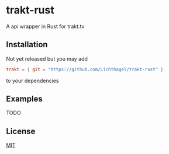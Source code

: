 # trakt-rust

A api wrapper in Rust for trakt.tv

## Installation

Not yet released but you may add
```toml
trakt = { git = "https://github.com/Lichthagel/trakt-rust" }
```
to your dependencies

## Examples

TODO

## License

[MIT][license]

[license]: https://github.com/Lichthagel/trakt-rust/blob/master/LICENSE